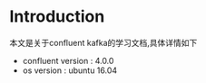# Introduction

本文是关于confluent kafka的学习文档,具体详情如下

- confluent version : 4.0.0
- os version : ubuntu 16.04 